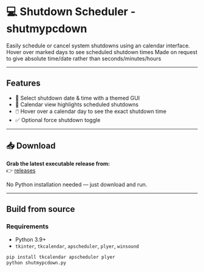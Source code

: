 # 💻 Shutdown Scheduler - shutmypcdown

 Easily schedule or cancel system shutdowns using an calendar interface. Hover over marked days to see scheduled shutdown times
 Made on request to give absolute time/date rather than seconds/minutes/hours

---

##  Features

- 📅 Select shutdown date & time with a themed GUI
- 📌 Calendar view highlights scheduled shutdowns
- 🖱️ Hover over a calendar day to see the exact shutdown time
- ✅ Optional force shutdown toggle

---

## 📥 Download

**Grab the latest executable release from:**  
👉 [releases](https://github.com/Veixlix/shutmypcdown/releases)

No Python installation needed — just download and run.

---

## Build from source

### Requirements
- Python 3.9+
- `tkinter`, `tkcalendar`, `apscheduler`, `plyer`, `winsound`
```bash
pip install tkcalendar apscheduler plyer
python shutmypcdown.py
